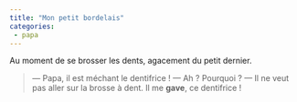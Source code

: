 ```yaml
---
title: "Mon petit bordelais"
categories:
 - papa
---
```


Au moment de se brosser les dents, agacement du petit dernier.

> — Papa, il est méchant le dentifrice !
> — Ah ? Pourquoi ?
> — Il ne veut pas aller sur la brosse à dent. Il me **gave**, ce dentifrice !
